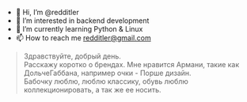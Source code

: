- 👋 Hi, I’m @redditler
- 👀 I’m interested in backend development
- 🌱 I’m currently learning Python & Linux
- 📫 How to reach me redditler@gmail.com

> Здравствуйте, добрый день. </br>
> Расскажу коротко о брендах. Мне нравится Армани, такие как ДольчеГаббана, например очки - Порше дизайн. </br>
> Бабочку люблю, люблю классику, обувь люблю коллекционировать, а так же ее носить.
<!---
redditler/redditler is a ✨ special ✨ repository because its `README.md` (this file) appears on your GitHub profile.
You can click the Preview link to take a look at your changes.
--->
